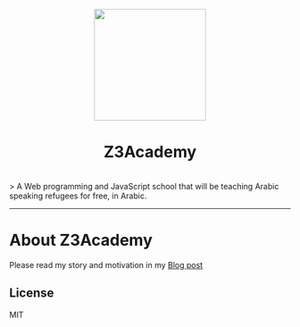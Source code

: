 <p align="center">
  <img src="http://z3.academy/assets/img/logo.svg" width="200">
</p>
<h1 align="center">Z3Academy</h1>
<br />
> A Web programming and JavaScript school that will be teaching Arabic speaking refugees for free, in Arabic.

---

# About Z3Academy

Please read my story and motivation in my [Blog post](https://medium.com/@_zouhir/how-i-decided-to-teach-arabic-speaking-refugees-an-essential-skill-javascript-programming-b5fbf263c96f#.vapy62vne)



## License

MIT
